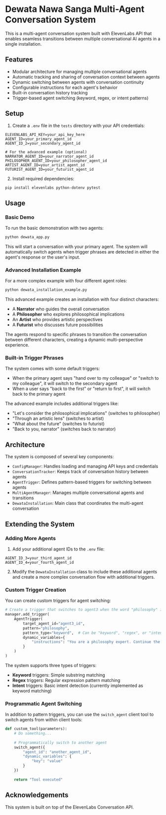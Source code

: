 # Dewata Nawa Sanga Multi-Agent Conversation System

This is a multi-agent conversation system built with ElevenLabs API that enables seamless transitions between multiple conversational AI agents in a single installation.

## Features

- Modular architecture for managing multiple conversational agents
- Automatic tracking and sharing of conversation context between agents
- Dynamic switching between agents with conversation continuity
- Configurable instructions for each agent's behavior
- Built-in conversation history tracking
- Trigger-based agent switching (keyword, regex, or intent patterns)

## Setup

1. Create a `.env` file in the `tests` directory with your API credentials:

```
ELEVENLABS_API_KEY=your_api_key_here
AGENT_ID=your_primary_agent_id
AGENT_ID_2=your_secondary_agent_id

# For the advanced example (optional)
NARRATOR_AGENT_ID=your_narrator_agent_id
PHILOSOPHER_AGENT_ID=your_philosopher_agent_id
ARTIST_AGENT_ID=your_artist_agent_id
FUTURIST_AGENT_ID=your_futurist_agent_id
```

2. Install required dependencies:

```bash
pip install elevenlabs python-dotenv pytest
```

## Usage

### Basic Demo

To run the basic demonstration with two agents:

```bash
python dewata_app.py
```

This will start a conversation with your primary agent. The system will automatically switch agents when trigger phrases are detected in either the agent's response or the user's input.

### Advanced Installation Example

For a more complex example with four different agent roles:

```bash
python dewata_installation_example.py
```

This advanced example creates an installation with four distinct characters:
- A **Narrator** who guides the overall conversation
- A **Philosopher** who explores philosophical implications
- An **Artist** who provides artistic perspectives
- A **Futurist** who discusses future possibilities

The agents respond to specific phrases to transition the conversation between different characters, creating a dynamic multi-perspective experience.

### Built-in Trigger Phrases

The system comes with some default triggers:

- When the primary agent says "hand over to my colleague" or "switch to my colleague", it will switch to the secondary agent
- When a user says "back to the first" or "return to first", it will switch back to the primary agent

The advanced example includes additional triggers like:
- "Let's consider the philosophical implications" (switches to philosopher)
- "Through an artistic lens" (switches to artist)
- "What about the future" (switches to futurist)
- "Back to you, narrator" (switches back to narrator)

## Architecture

The system is composed of several key components:

- `ConfigManager`: Handles loading and managing API keys and credentials
- `ConversationTracker`: Keeps track of conversation history between agents
- `AgentTrigger`: Defines pattern-based triggers for switching between agents
- `MultiAgentManager`: Manages multiple conversational agents and transitions
- `DewataInstallation`: Main class that coordinates the multi-agent conversation

## Extending the System

### Adding More Agents

1. Add your additional agent IDs to the `.env` file:

```
AGENT_ID_3=your_third_agent_id
AGENT_ID_4=your_fourth_agent_id
```

2. Modify the `DewataInstallation` class to include these additional agents and create a more complex conversation flow with additional triggers.

### Custom Trigger Creation

You can create custom triggers for agent switching:

```python
# Create a trigger that switches to agent3 when the word "philosophy" is mentioned
manager.add_trigger(
    AgentTrigger(
        target_agent_id="agent3_id",
        pattern="philosophy",
        pattern_type="keyword",  # Can be "keyword", "regex", or "intent"
        dynamic_variables={
            "instructions": "You are a philosophy expert. Continue the conversation."
        }
    )
)
```

The system supports three types of triggers:
- **Keyword** triggers: Simple substring matching
- **Regex** triggers: Regular expression pattern matching
- **Intent** triggers: Basic intent detection (currently implemented as keyword matching)

### Programmatic Agent Switching

In addition to pattern triggers, you can use the `switch_agent` client tool to switch agents from within client tools:

```python
def custom_tool(parameters):
    # Do something...
    
    # Programmatically switch to another agent
    switch_agent({
        "agent_id": "another_agent_id",
        "dynamic_variables": {
            "key": "value"
        }
    })
    
    return "Tool executed"
```

## Acknowledgements

This system is built on top of the ElevenLabs Conversation API. 